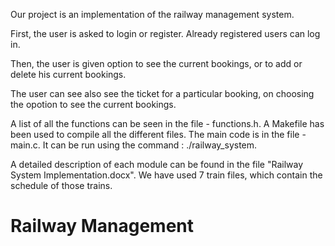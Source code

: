 Our project is an implementation of the railway management system.

First, the user is asked to login or register. Already registered users can log in.

Then, the user is given option to see the current bookings, or to add or delete his current bookings.

The user can see also see the ticket for a particular booking, on choosing the opotion to see the current bookings.

A list of all the functions can be seen in the file - functions.h. A Makefile has been used to compile all the different files. The main code is in the file - main.c. It can be run using the command : ./railway_system.

A detailed description of each module can be found in the file "Railway System Implementation.docx".
We have used 7 train files, which contain the schedule of those trains.
# Railway Management
